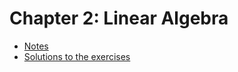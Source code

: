 # Chapter 2: Linear Algebra
- [Notes](./)
- [Solutions to the exercises](./solutions/ch2-solutions/ch2-solutions.md)
